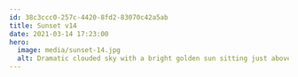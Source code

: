 ```yaml
---
id: 38c3ccc0-257c-4420-8fd2-83070c42a5ab
title: Sunset v14
date: 2021-03-14 17:23:00
hero:
  image: media/sunset-14.jpg
  alt: Dramatic clouded sky with a bright golden sun sitting just above the horizon.
---
```


